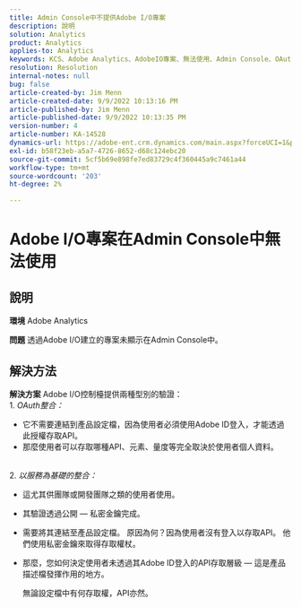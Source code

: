 ```yaml
---
title: Admin Console中不提供Adobe I/O專案
description: 說明
solution: Analytics
product: Analytics
applies-to: Analytics
keywords: KCS、Adobe Analytics、AdobeIO專案、無法使用、Admin Console、OAuth整合、以服務為基礎的整合
resolution: Resolution
internal-notes: null
bug: false
article-created-by: Jim Menn
article-created-date: 9/9/2022 10:13:16 PM
article-published-by: Jim Menn
article-published-date: 9/9/2022 10:13:35 PM
version-number: 4
article-number: KA-14528
dynamics-url: https://adobe-ent.crm.dynamics.com/main.aspx?forceUCI=1&pagetype=entityrecord&etn=knowledgearticle&id=79289e96-8c30-ed11-9db1-0022480866ad
exl-id: b58f23eb-a5a7-4726-8652-d68c124ebc20
source-git-commit: 5cf5b69e898fe7ed83729c4f360445a9c7461a44
workflow-type: tm+mt
source-wordcount: '203'
ht-degree: 2%

---
```


# Adobe I/O專案在Admin Console中無法使用

## 說明


<b>環境</b>
Adobe Analytics

<b>問題</b>
透過Adobe I/O建立的專案未顯示在Admin Console中。


## 解決方法


<b>解決方案</b>
Adobe I/O控制檯提供兩種型別的驗證：
<br>1. *OAuth整合：*
- 它不需要連結到產品設定檔，因為使用者必須使用Adobe ID登入，才能透過此授權存取API。
- 那麼使用者可以存取哪種API、元素、量度等完全取決於使用者個人資料。

<br>2. *以服務為基礎的整合：*
- 這尤其供團隊或開發團隊之類的使用者使用。


- 其驗證透過公開 — 私密金鑰完成。


- 需要將其連結至產品設定檔。 原因為何？因為使用者沒有登入以存取API。 他們使用私密金鑰來取得存取權杖。
- 那麼，您如何決定使用者未透過其Adobe ID登入的API存取層級 — 這是產品描述檔發揮作用的地方。

  無論設定檔中有何存取權，API亦然。
